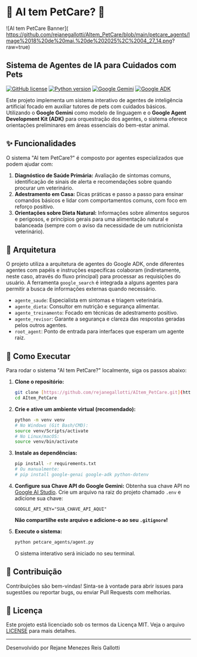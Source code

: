 # 🐾 AI tem PetCare? 🐾

![AI tem PetCare Banner]( https://github.com/rejanegallotti/AItem_PetCare/blob/main/petcare_agents/Image%2018%20de%20mai.%20de%202025%2C%2004_27_14.png? raw=true)

## Sistema de Agentes de IA para Cuidados com Pets

[![GitHub license](https://img.shields.io/github/license/rejanegallotti/AItem_PetCare)](https://github.com/rejanegallotti/AItem_PetCare/blob/main/LICENSE)
[![Python version](https://img.shields.io/badge/Python-3.8%2B-blue)](https://www.python.org/)
[![Google Gemini](https://img.shields.io/badge/Google%20Gemini-Pro%2FFlash-yellow)](https://ai.google.dev/models)
[![Google ADK](https://img.shields.io/badge/Google%20ADK-v0.1.0%2B-green)](https://google.github.io/adk-docs/)

Este projeto implementa um sistema interativo de agentes de inteligência artificial focado em auxiliar tutores de pets com cuidados básicos. Utilizando o **Google Gemini** como modelo de linguagem e o **Google Agent Development Kit (ADK)** para orquestração dos agentes, o sistema oferece orientações preliminares em áreas essenciais do bem-estar animal.

## ✨ Funcionalidades

O sistema "AI tem PetCare?" é composto por agentes especializados que podem ajudar com:

1.  **Diagnóstico de Saúde Primária:** Avaliação de sintomas comuns, identificação de sinais de alerta e recomendações sobre quando procurar um veterinário.
2.  **Adestramento em Casa:** Dicas práticas e passo a passo para ensinar comandos básicos e lidar com comportamentos comuns, com foco em reforço positivo.
3.  **Orientações sobre Dieta Natural:** Informações sobre alimentos seguros e perigosos, e princípios gerais para uma alimentação natural e balanceada (sempre com o aviso da necessidade de um nutricionista veterinário).

## 🧠 Arquitetura

O projeto utiliza a arquitetura de agentes do Google ADK, onde diferentes agentes com papéis e instruções específicas colaboram (indiretamente, neste caso, através do fluxo principal) para processar as requisições do usuário. A ferramenta `google_search` é integrada a alguns agentes para permitir a busca de informações externas quando necessário.

-   `agente_saude`: Especialista em sintomas e triagem veterinária.
-   `agente_dieta`: Consultor em nutrição e segurança alimentar.
-   `agente_treinamento`: Focado em técnicas de adestramento positivo.
-   `agente_revisor`: Garante a segurança e clareza das respostas geradas pelos outros agentes.
-   `root_agent`: Ponto de entrada para interfaces que esperam um agente raiz.

## 🚀 Como Executar

Para rodar o sistema "AI tem PetCare?" localmente, siga os passos abaixo:

1.  **Clone o repositório:**
    ```bash
    git clone [https://github.com/rejanegallotti/AItem_PetCare.git](https://github.com/rejanegallotti/AItem_PetCare.git)
    cd AItem_PetCare
    ```

2.  **Crie e ative um ambiente virtual (recomendado):**
    ```bash
    python -m venv venv
    # No Windows (Git Bash/CMD):
    source venv/Scripts/activate
    # No Linux/macOS:
    source venv/bin/activate
    ```

3.  **Instale as dependências:**
    ```bash
    pip install -r requirements.txt
    # Ou manualmente:
    # pip install google-genai google-adk python-dotenv
    ```

4.  **Configure sua Chave API do Google Gemini:**
    Obtenha sua chave API no [Google AI Studio](https://ai.google.dev/gemini-api/docs/api-key). Crie um arquivo na raiz do projeto chamado `.env` e adicione sua chave:
    ```dotenv
    GOOGLE_API_KEY="SUA_CHAVE_API_AQUI"
    ```
    **Não compartilhe este arquivo e adicione-o ao seu `.gitignore`!**

5.  **Execute o sistema:**
    ```bash
    python petcare_agents/agent.py
    ```
    O sistema interativo será iniciado no seu terminal.

## 🤝 Contribuição

Contribuições são bem-vindas! Sinta-se à vontade para abrir issues para sugestões ou reportar bugs, ou enviar Pull Requests com melhorias.

## 📄 Licença

Este projeto está licenciado sob os termos da Licença MIT. Veja o arquivo [LICENSE](https://github.com/rejanegallotti/AItem_PetCare/blob/main/LICENSE) para mais detalhes.

---

Desenvolvido por Rejane Menezes Reis Gallotti


